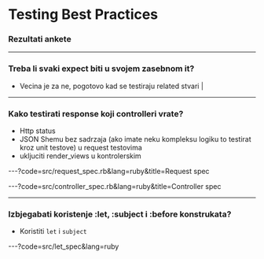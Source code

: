 # Testing Best Practices

### Rezultati ankete

---

### Treba li svaki expect biti u svojem zasebnom it?

- Vecina je za ne, pogotovo kad se testiraju related stvari |

---

### Kako testirati response koji controlleri vrate?

- Http status
- JSON Shemu bez sadrzaja (ako imate neku kompleksu logiku to testirat kroz unit testove) u request testovima
- ukljuciti render_views u kontrolerskim

---?code=src/request_spec.rb&lang=ruby&title=Request spec

---?code=src/controller_spec.rb&lang=ruby&title=Controller spec

---

### Izbjegabati koristenje :let, :subject i :before konstrukata?

- Koristiti `let` i `subject`

---?code=src/let_spec&lang=ruby
